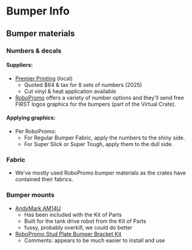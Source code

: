 # Bumper Info

## Bumper materials

### Numbers & decals
#### Suppliers:
* [Premier Printing](https://premierprintinginc.com/) (local)
  * Quoted $64 & tax for 8 sets of numbers (2025)
  * Cut vinyl & heat application available
* [RoboPromo](https://www.robopromo.com/) offers a variety of number options and they'll send free FIRST logos graphics for the bumpers (part of the Virtual Crate).

#### Applying graphics:
* Per RoboPromo:
  * For Regular Bumper Fabric, apply the numbers to the shiny side.
  * For Super Slick or Super Tough, apply them to the dull side.

### Fabric
* We've mostly used RoboPromo bumper materials as the crates have contained their fabrics.


### Bumper mounts
* [AndyMark AM14U](https://www.andymark.com/products/am14u-family-bumper-brackets-and-fasteners-kit)
  * Has been included with the Kit of Parts
  * Built for the tank drive robot from the Kit of Parts
  * fussy, probably overkill, we could do better
* [RoboPromo Stud Plate Bumper Bracket Kit](https://www.robopromo.com/product_p/rp-2031.htm)
  * Comments: appears to be much easier to install and use

